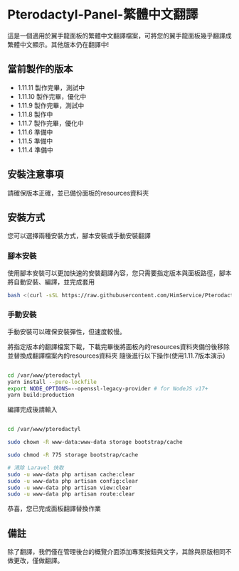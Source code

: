 # Pterodactyl-Panel-繁體中文翻譯
這是一個適用於翼手龍面板的繁體中文翻譯檔案，可將您的翼手龍面板幾乎翻譯成繁體中文顯示。其他版本仍在翻譯中!

## 當前製作的版本
- 1.11.11 製作完畢，測試中
- 1.11.10 製作完畢，優化中
- 1.11.9 製作完畢，測試中
- 1.11.8 製作中
- 1.11.7 製作完畢，優化中
- 1.11.6 準備中
- 1.11.5 準備中
- 1.11.4 準備中


## 安裝注意事項
請確保版本正確，並已備份面板的resources資料夾

## 安裝方式
您可以選擇兩種安裝方式，腳本安裝或手動安裝翻譯

### 腳本安裝
使用腳本安裝可以更加快速的安裝翻譯內容，您只需要指定版本與面板路徑，腳本將自動安裝、編譯，並完成套用

```bash
bash <(curl -sSL https://raw.githubusercontent.com/HimService/Pterodactyl-Panel-Traditional-Chinese/main/install.sh)
```
### 手動安裝
手動安裝可以確保安裝彈性，但速度較慢。

將指定版本的翻譯檔案下載，下載完畢後將面板內的resources資料夾備份後移除並替換成翻譯檔案內的resources資料夾
隨後進行以下操作(使用1.11.7版本演示)
```bash

cd /var/www/pterodactyl
yarn install --pure-lockfile
export NODE_OPTIONS=--openssl-legacy-provider # for NodeJS v17+
yarn build:production

```

編譯完成後請輸入
```bash

cd /var/www/pterodactyl

sudo chown -R www-data:www-data storage bootstrap/cache

sudo chmod -R 775 storage bootstrap/cache

# 清除 Laravel 快取
sudo -u www-data php artisan cache:clear
sudo -u www-data php artisan config:clear
sudo -u www-data php artisan view:clear
sudo -u www-data php artisan route:clear

```
恭喜，您已完成面板翻譯替換作業

## 備註
除了翻譯，我們僅在管理後台的概覽介面添加專案按鈕與文字，其餘與原版相同不做更改，僅做翻譯。
